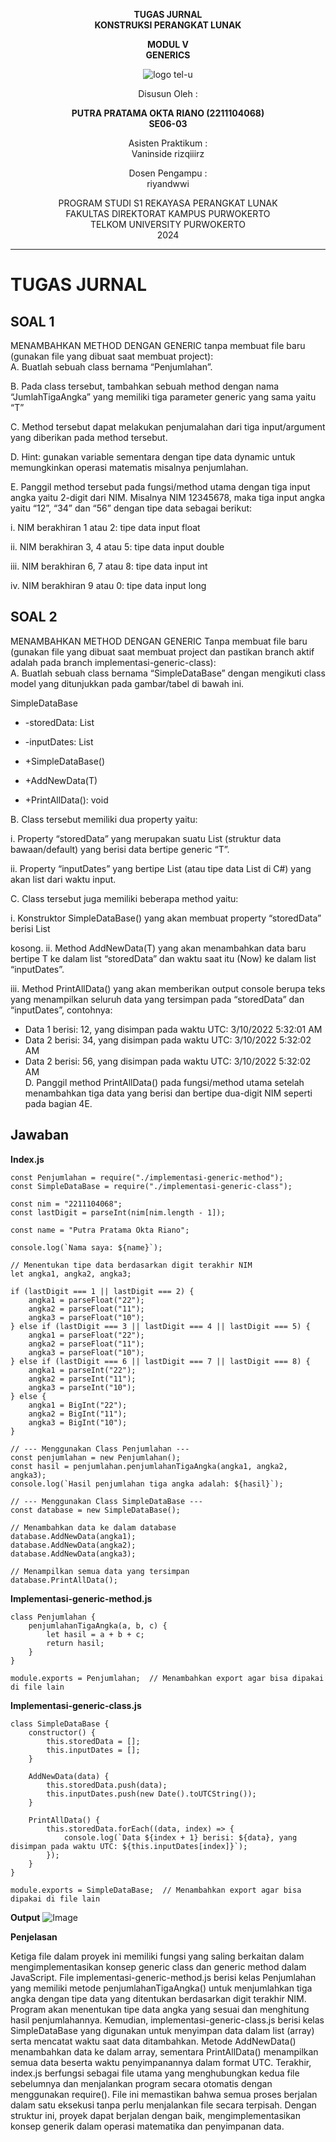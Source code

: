 <div align="center">

**TUGAS JURNAL**  
**KONSTRUKSI PERANGKAT LUNAK**

**MODUL V**  
**GENERICS**

![logo tel-u](https://github.com/user-attachments/assets/3a44181d-9c92-47f6-8cf0-87755117fd99)

Disusun Oleh :

**PUTRA PRATAMA OKTA RIANO (2211104068)**  
**SE06-03**

Asisten Praktikum :  
Vaninside
rizqiiirz

Dosen Pengampu :  <br>
riyandwwi

PROGRAM STUDI S1 REKAYASA PERANGKAT LUNAK  
FAKULTAS DIREKTORAT KAMPUS PURWOKERTO  
TELKOM UNIVERSITY PURWOKERTO  
2024

</div>

---

# TUGAS JURNAL

## SOAL 1
MENAMBAHKAN METHOD DENGAN GENERIC tanpa membuat file baru (gunakan file yang dibuat saat membuat project): <br>
A. Buatlah sebuah class bernama “Penjumlahan”. </P>
B. Pada class tersebut, tambahkan sebuah method dengan nama “JumlahTigaAngka” yang
memiliki tiga parameter generic yang sama yaitu “T” </P>
C. Method tersebut dapat melakukan penjumalahan dari tiga input/argument yang diberikan pada
method tersebut. </P>
D. Hint: gunakan variable sementara dengan tipe data dynamic untuk memungkinkan operasi
matematis misalnya penjumlahan. </P>
E. Panggil method tersebut pada fungsi/method utama dengan tiga input angka yaitu 2-digit dari
NIM. Misalnya NIM 12345678, maka tiga input angka yaitu “12”, “34” dan “56” dengan tipe data
sebagai berikut: </P>
i. NIM berakhiran 1 atau 2: tipe data input float </P>
ii. NIM berakhiran 3, 4 atau 5: tipe data input double </P>
iii. NIM berakhiran 6, 7 atau 8: tipe data input int </P>
iv. NIM berakhiran 9 atau 0: tipe data input long </P>

## SOAL 2
MENAMBAHKAN METHOD DENGAN GENERIC
Tanpa membuat file baru (gunakan file yang dibuat saat membuat project dan pastikan branch
aktif adalah pada branch implementasi-generic-class): <br>
A. Buatlah sebuah class bernama “SimpleDataBase” dengan mengikuti class model yang
ditunjukkan pada gambar/tabel di bawah ini. </P>
SimpleDataBase 
- <P>-storedData: List<T> </P>
- <P>-inputDates: List<Date> </P>
- <P>+SimpleDataBase() </P>
- <P>+AddNewData(T) </P>
- <P>+PrintAllData(): void </P>
B. Class tersebut memiliki dua property yaitu: </P>
i. Property “storedData” yang merupakan suatu List (struktur data bawaan/default) yang
berisi data bertipe generic “T”. </P>
ii. Property “inputDates” yang bertipe List<Date> (atau tipe data List<DateTime> di C#) yang
akan list dari waktu input. </P>
C. Class tersebut juga memiliki beberapa method yaitu: </P>
i. Konstruktor SimpleDataBase() yang akan membuat property “storedData” berisi List </P>
kosong.
ii. Method AddNewData(T) yang akan menambahkan data baru bertipe T ke dalam list
“storedData” dan waktu saat itu (Now) ke dalam list “inputDates”. </P>
iii. Method PrintAllData() yang akan memberikan output console berupa teks yang
menampilkan seluruh data yang tersimpan pada “storedData” dan “inputDates”, contohnya: </P>
- Data 1 berisi: 12, yang disimpan pada waktu UTC: 3/10/2022 5:32:01 AM
- Data 2 berisi: 34, yang disimpan pada waktu UTC: 3/10/2022 5:32:02 AM
- Data 2 berisi: 56, yang disimpan pada waktu UTC: 3/10/2022 5:32:02 AM <br>
D. Panggil method PrintAllData() pada fungsi/method utama setelah menambahkan tiga data
yang berisi dan bertipe dua-digit NIM seperti pada bagian 4E. <br>

## Jawaban
**Index.js**
```
const Penjumlahan = require("./implementasi-generic-method");
const SimpleDataBase = require("./implementasi-generic-class");

const nim = "2211104068"; 
const lastDigit = parseInt(nim[nim.length - 1]); 

const name = "Putra Pratama Okta Riano";

console.log(`Nama saya: ${name}`);

// Menentukan tipe data berdasarkan digit terakhir NIM
let angka1, angka2, angka3;

if (lastDigit === 1 || lastDigit === 2) {
    angka1 = parseFloat("22");
    angka2 = parseFloat("11");
    angka3 = parseFloat("10");
} else if (lastDigit === 3 || lastDigit === 4 || lastDigit === 5) {
    angka1 = parseFloat("22");
    angka2 = parseFloat("11");
    angka3 = parseFloat("10");
} else if (lastDigit === 6 || lastDigit === 7 || lastDigit === 8) {
    angka1 = parseInt("22");
    angka2 = parseInt("11");
    angka3 = parseInt("10");
} else {
    angka1 = BigInt("22");
    angka2 = BigInt("11");
    angka3 = BigInt("10");
}

// --- Menggunakan Class Penjumlahan ---
const penjumlahan = new Penjumlahan();
const hasil = penjumlahan.penjumlahanTigaAngka(angka1, angka2, angka3);
console.log(`Hasil penjumlahan tiga angka adalah: ${hasil}`);

// --- Menggunakan Class SimpleDataBase ---
const database = new SimpleDataBase();

// Menambahkan data ke dalam database
database.AddNewData(angka1);
database.AddNewData(angka2);
database.AddNewData(angka3);

// Menampilkan semua data yang tersimpan
database.PrintAllData();
```

**Implementasi-generic-method.js**
```
class Penjumlahan {
    penjumlahanTigaAngka(a, b, c) {
        let hasil = a + b + c;
        return hasil;
    }
}

module.exports = Penjumlahan;  // Menambahkan export agar bisa dipakai di file lain
```

**Implementasi-generic-class.js**
```
class SimpleDataBase {
    constructor() {
        this.storedData = [];  
        this.inputDates = [];  
    }

    AddNewData(data) {
        this.storedData.push(data);
        this.inputDates.push(new Date().toUTCString()); 
    }

    PrintAllData() {
        this.storedData.forEach((data, index) => {
            console.log(`Data ${index + 1} berisi: ${data}, yang disimpan pada waktu UTC: ${this.inputDates[index]}`);
        });
    }
}

module.exports = SimpleDataBase;  // Menambahkan export agar bisa dipakai di file lain
```

**Output**
![Image](https://github.com/user-attachments/assets/0dbc857d-0b7d-40cf-a904-88c30f850adf)

**Penjelasan**
<p>Ketiga file dalam proyek ini memiliki fungsi yang saling berkaitan dalam mengimplementasikan konsep generic class dan generic method dalam JavaScript. File implementasi-generic-method.js berisi kelas Penjumlahan yang memiliki metode penjumlahanTigaAngka() untuk menjumlahkan tiga angka dengan tipe data yang ditentukan berdasarkan digit terakhir NIM. Program akan menentukan tipe data angka yang sesuai dan menghitung hasil penjumlahannya. Kemudian, implementasi-generic-class.js berisi kelas SimpleDataBase yang digunakan untuk menyimpan data dalam list (array) serta mencatat waktu saat data ditambahkan. Metode AddNewData() menambahkan data ke dalam array, sementara PrintAllData() menampilkan semua data beserta waktu penyimpanannya dalam format UTC. Terakhir, index.js berfungsi sebagai file utama yang menghubungkan kedua file sebelumnya dan menjalankan program secara otomatis dengan menggunakan require(). File ini memastikan bahwa semua proses berjalan dalam satu eksekusi tanpa perlu menjalankan file secara terpisah. Dengan struktur ini, proyek dapat berjalan dengan baik, mengimplementasikan konsep generik dalam operasi matematika dan penyimpanan data.</p>
